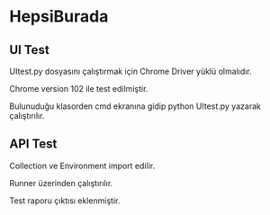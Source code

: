 # HepsiBurada

## UI Test

UItest.py dosyasını çalıştırmak için Chrome Driver yüklü olmalıdır.

Chrome version 102 ile test edilmiştir.

Bulunuduğu klasorden cmd ekranına gidip python UItest.py yazarak çalıştırılır.


## API Test

Collection ve Environment import edilir.

Runner üzerinden çalıştırılır.

Test raporu çıktısı eklenmiştir.
